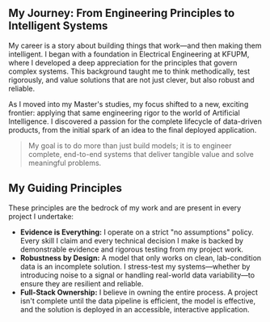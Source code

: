## My Journey: From Engineering Principles to Intelligent Systems

My career is a story about building things that work—and then making them intelligent. I began with a foundation in Electrical Engineering at KFUPM, where I developed a deep appreciation for the principles that govern complex systems. This background taught me to think methodically, test rigorously, and value solutions that are not just clever, but also robust and reliable.

As I moved into my Master's studies, my focus shifted to a new, exciting frontier: applying that same engineering rigor to the world of Artificial Intelligence. I discovered a passion for the complete lifecycle of data-driven products, from the initial spark of an idea to the final deployed application.

> My goal is to do more than just build models; it is to engineer complete, end-to-end systems that deliver tangible value and solve meaningful problems.

## My Guiding Principles

These principles are the bedrock of my work and are present in every project I undertake:

* **Evidence is Everything:** I operate on a strict "no assumptions" policy. Every skill I claim and every technical decision I make is backed by demonstrable evidence and rigorous testing from my project work.
* **Robustness by Design:** A model that only works on clean, lab-condition data is an incomplete solution. I stress-test my systems—whether by introducing noise to a signal or handling real-world data variability—to ensure they are resilient and reliable.
* **Full-Stack Ownership:** I believe in owning the entire process. A project isn't complete until the data pipeline is efficient, the model is effective, and the solution is deployed in an accessible, interactive application.